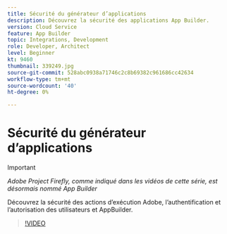```yaml
---
title: Sécurité du générateur d’applications
description: Découvrez la sécurité des applications App Builder.
version: Cloud Service
feature: App Builder
topic: Integrations, Development
role: Developer, Architect
level: Beginner
kt: 9460
thumbnail: 339249.jpg
source-git-commit: 528abc0938a71746c2c8b69382c961686cc42634
workflow-type: tm+mt
source-wordcount: '40'
ht-degree: 0%

---
```



# Sécurité du générateur d’applications

>[!IMPORTANT]
>
> _Adobe Project Firefly, comme indiqué dans les vidéos de cette série, est désormais nommé App Builder_

Découvrez la sécurité des actions d’exécution Adobe, l’authentification et l’autorisation des utilisateurs et AppBuilder.

>[!VIDEO](https://video.tv.adobe.com/v/339249/?quality=12&learn=on)

